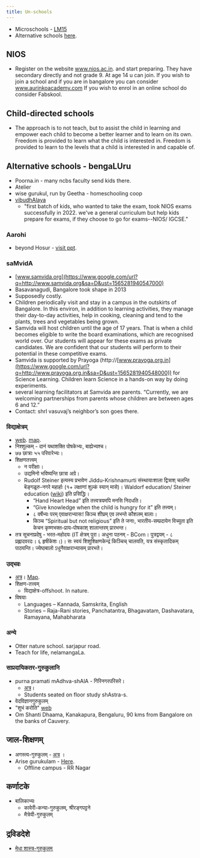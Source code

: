 ```yaml
---
title: Un-schools
---
```


- Microschools - [LM15](http://www.livemint.com/Sundayapp/r8ESEnsr0UOnU0KiXDJT6M/Micro-schools-Going-beyond-textbooks.html)
- Alternative schools [here](https://buzzingbubs.com/bangalore/alternative-schools-in-bangalore).

## NIOS
- Register on the website www.nios.ac.in. and start preparing. They have secondary directly and not grade 9. At age 14 u can join. If you wish to join a school and if you are in bangalore you can consider www.aurinkoacademy.com If you wish to enrol in an online school do consider Fabskool.


## Child-directed schools
- The approach is to not teach, but to assist the child in learning and empower each child to become a better learner and to learn on its own. Freedom is provided to learn what the child is interested in. Freedom is provided to learn to the levels that a child is interested in and capable of.

## Alternative schools - bengaLUru
- Poorna.in - many ncbs faculty send kids there.
- Atelier
- wise gurukul, run by Geetha - homeschooling coop
- [vibudhAlaya](https://vibudh.org/)
  -  "first batch of kids, who wanted to take the exam, took NIOS exams successfully in 2022. we've a general curriculum but help kids prepare for exams, if they choose to go for exams--NIOS/ IGCSE."

### Aarohi
- beyond Hosur - [visit ppt](http://aarohilife.org/home/content/visiting-o-campus).

### saMvidA
- [www.samvida.org](https://www.google.com/url?q=http://www.samvida.org&sa=D&ust=1565281940547000)
- Basavanagudi, Bangalore took shape in 2013
- Supposedly costly.
- Children periodically visit and stay in a campus in the outskirts of Bangalore. In this environ, in addition to learning activities, they manage their day-to-day activities, help in cooking, cleaning and tend to the plants, trees and vegetables being grown.
- Samvida will host children until the age of 17 years. That is when a child becomes eligible to write the board examinations, which are recognised world over. Our students will appear for these exams as private candidates. We are confident that our students will perform to their potential in these competitive exams.
- Samvida is supported by Prayoga (http://[www.prayoga.org.in](https://www.google.com/url?q=http://www.prayoga.org.in&sa=D&ust=1565281940548000)) for Science Learning. Children learn Science in a hands-on way by doing experiments.
- several learning facilitators at Samvida are parents. “Currently, we are welcoming partnerships from parents whose children are between ages 6 and 12.”
- Contact: shrI vasuvaj’s neighbor’s son goes there.

### विद्याक्षेत्रम्
- [web](http://vidyakshetra.org/). [map](https://goo.gl/maps/aGhxt2SeeKazNVZk6).
- निश्शुल्कम् \- दानं यथाशक्ति पोषकेभ्यः, बाह्येभ्यश्च।
- ७७ छात्राः ५५ परिवारेभ्यः।
- शिक्षणतत्त्वम्
  - न परीक्षाः।
  - उद्यमिनो भविष्यन्ति छात्रा अग्रे।
  - Rudolf Steiner इत्यस्य प्रभावेण Jiddu-Krishnamurti संस्थायाः‌शाला द्वित्राश् चलन्ति बॆङ्गळूरु-नगरे महार्हाः (१+ लक्षाणां शुल्कं स्यान् मासे)। Waldorf education/ Steiner education  ([wiki](https://www.google.com/url?q=https://en.wikipedia.org/wiki/Waldorf_education&sa=D&ust=1565281940550000)) इति प्रसिद्धिः।
    - “Hand Heart Head” इति तत्त्वत्रयमपि मनसि निदधति।
    - “Give knowledge when the child is hungry for it” इति तत्त्वम्।
    - ८ वर्षेभ्यः परम् एवाक्षराभ्यासः! किञ्च शीघ्रम् एव लभन्ते कौशलम् बालाः।
    - किञ्च “Spiritual but not religious” इति ते जनाः, भारतीय-सम्प्रदायेन विच्युता इति केचन कृष्णभक्त-प्राय-पोषकाश् शालान्तरम् प्रारभन्त।
- तत्र सूचनाप्रदेषु - भरत-महोदयः (IT क्षेत्रम् पुरा। अधुना पठनम् - BCom। पुत्रद्वयम् - ८ प्रह्लादवरदः। ६ हृषीकेशः।)। सः स्वयं शिशुशिक्षणकेन्द्रं किञ्चिच् चालयति, यत्र संस्कृतादिकम् पाठयन्ति। ज्येष्ठबालो ऽधुनैवाक्षराभ्यासम् प्रारभते।

### उद्भवः
- [अत्र](https://www.udhbhavaha.org/)। [Map](https://goo.gl/maps/T91mnyzV8hW2ZnSN9).
- शिक्षण-तत्त्वम्
  - विद्याक्षेत्र-offshoot. In nature.
- विषयाः
  - Languages – Kannada, Samskrita, English
  - Stories – Raja-Rani stories, Panchatantra, Bhagavatam, Dashavatara, Ramayana, Mahabharata


### अन्ये
- Otter nature school. sarjapur road.
- Teach for life, nelamangaLa.

### साप्रदायिकतर-गुरुकुलानि
- purna pramati mAdhva-shAlA - गिरिनगरपरिसरे।
  - [अत्र](https://purnapramati.in/programs/)। 
  - Students seated on floor study shAstra-s.
- वेदविज्ञानगुरुकुलम्
- "शुभं करोति" [web](https://shubhamkarotigurukula.com/)
- Om Shanti Dhaama, Kanakapura, Bengaluru, 90 kms from Bangalore on the banks of Cauvery.

## जाल-शिक्षणम्
- अगस्त्य-गुरुकुलम् - [अत्र](https://www.agastyagurukulam.org/) ।
- Arise gurukulam - [Here](https://academy.arisegurukulam.com/).
  - Offline campus - RR Nagar

## कर्णाटके
- बालिकाभ्यः
  - कावेरी-कन्या-गुरुकुलम्, श्रीरङ्गपट्टने
  - मैत्रेयी-गुरुकुलम्

## द्रविडदेशे
- [मेधा शास्त्र-गुरुकुलम्](https://sites.google.com/view/sastrapatashala) 